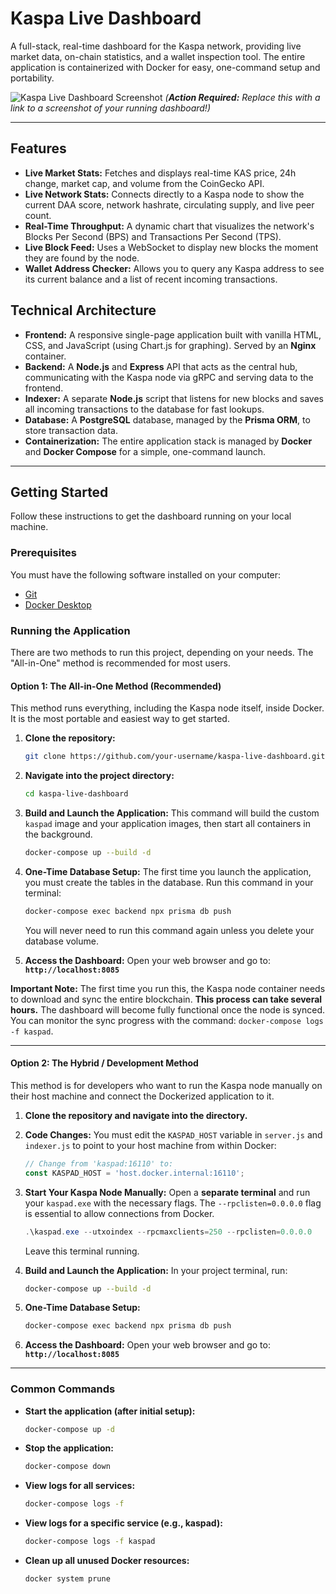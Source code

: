 # Kaspa Live Dashboard

A full-stack, real-time dashboard for the Kaspa network, providing live market data, on-chain statistics, and a wallet inspection tool. The entire application is containerized with Docker for easy, one-command setup and portability.

![Kaspa Live Dashboard Screenshot](https-github-com-shivam-kaspa-live-dashboard-blob-main-screenshot-png) 
*(**Action Required:** Replace this with a link to a screenshot of your running dashboard!)*

---

## Features

-   **Live Market Stats:** Fetches and displays real-time KAS price, 24h change, market cap, and volume from the CoinGecko API.
-   **Live Network Stats:** Connects directly to a Kaspa node to show the current DAA score, network hashrate, circulating supply, and live peer count.
-   **Real-Time Throughput:** A dynamic chart that visualizes the network's Blocks Per Second (BPS) and Transactions Per Second (TPS).
-   **Live Block Feed:** Uses a WebSocket to display new blocks the moment they are found by the node.
-   **Wallet Address Checker:** Allows you to query any Kaspa address to see its current balance and a list of recent incoming transactions.

## Technical Architecture

-   **Frontend:** A responsive single-page application built with vanilla HTML, CSS, and JavaScript (using Chart.js for graphing). Served by an **Nginx** container.
-   **Backend:** A **Node.js** and **Express** API that acts as the central hub, communicating with the Kaspa node via gRPC and serving data to the frontend.
-   **Indexer:** A separate **Node.js** script that listens for new blocks and saves all incoming transactions to the database for fast lookups.
-   **Database:** A **PostgreSQL** database, managed by the **Prisma ORM**, to store transaction data.
-   **Containerization:** The entire application stack is managed by **Docker** and **Docker Compose** for a simple, one-command launch.

---

## Getting Started

Follow these instructions to get the dashboard running on your local machine.

### Prerequisites

You must have the following software installed on your computer:
-   [Git](https://git-scm.com/downloads)
-   [Docker Desktop](https://www.docker.com/products/docker-desktop/)

### Running the Application

There are two methods to run this project, depending on your needs. The "All-in-One" method is recommended for most users.

#### Option 1: The All-in-One Method (Recommended)

This method runs everything, including the Kaspa node itself, inside Docker. It is the most portable and easiest way to get started.

1.  **Clone the repository:**
    ```bash
    git clone https://github.com/your-username/kaspa-live-dashboard.git
    ```

2.  **Navigate into the project directory:**
    ```bash
    cd kaspa-live-dashboard
    ```

3.  **Build and Launch the Application:**
    This command will build the custom `kaspad` image and your application images, then start all containers in the background.
    ```bash
    docker-compose up --build -d
    ```

4.  **One-Time Database Setup:**
    The first time you launch the application, you must create the tables in the database. Run this command in your terminal:
    ```bash
    docker-compose exec backend npx prisma db push
    ```
    You will never need to run this command again unless you delete your database volume.

5.  **Access the Dashboard:**
    Open your web browser and go to: **`http://localhost:8085`**

**Important Note:** The first time you run this, the Kaspa node container needs to download and sync the entire blockchain. **This process can take several hours.** The dashboard will become fully functional once the node is synced. You can monitor the sync progress with the command: `docker-compose logs -f kaspad`.

---

#### Option 2: The Hybrid / Development Method

This method is for developers who want to run the Kaspa node manually on their host machine and connect the Dockerized application to it.

1.  **Clone the repository and navigate into the directory.**

2.  **Code Changes:**
    You must edit the `KASPAD_HOST` variable in `server.js` and `indexer.js` to point to your host machine from within Docker:
    ```javascript
    // Change from 'kaspad:16110' to:
    const KASPAD_HOST = 'host.docker.internal:16110';
    ```

3.  **Start Your Kaspa Node Manually:**
    Open a **separate terminal** and run your `kaspad.exe` with the necessary flags. The `--rpclisten=0.0.0.0` flag is essential to allow connections from Docker.
    ```powershell
    .\kaspad.exe --utxoindex --rpcmaxclients=250 --rpclisten=0.0.0.0
    ```
    Leave this terminal running.

4.  **Build and Launch the Application:**
    In your project terminal, run:
    ```bash
    docker-compose up --build -d
    ```

5.  **One-Time Database Setup:**
    ```bash
    docker-compose exec backend npx prisma db push
    ```

6.  **Access the Dashboard:**
    Open your web browser and go to: **`http://localhost:8085`**

---

### Common Commands

-   **Start the application (after initial setup):**
    ```bash
    docker-compose up -d
    ```
-   **Stop the application:**
    ```bash
    docker-compose down
    ```
-   **View logs for all services:**
    ```bash
    docker-compose logs -f
    ```
-   **View logs for a specific service (e.g., kaspad):**
    ```bash
    docker-compose logs -f kaspad
    ```
-   **Clean up all unused Docker resources:**
    ```bash
    docker system prune
    ```